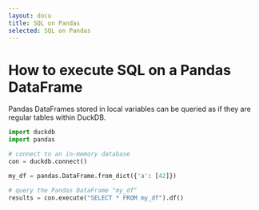 ```yaml
---
layout: docu
title: SQL on Pandas
selected: SQL on Pandas
---
```


# How to execute SQL on a Pandas DataFrame

Pandas DataFrames stored in local variables can be queried as if they are regular tables within DuckDB.

```py
import duckdb
import pandas

# connect to an in-memory database
con = duckdb.connect()

my_df = pandas.DataFrame.from_dict({'a': [42]})

# query the Pandas DataFrame "my_df"
results = con.execute("SELECT * FROM my_df").df()
```
